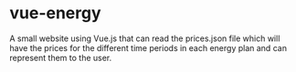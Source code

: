 # vue-energy
A small website using Vue.js that can read the prices.json file which will have the prices for the different time periods in each energy plan and can represent them to the user.
